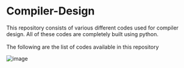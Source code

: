 # Compiler-Design

This repository consists of various different codes used for compiler design.
All of these codes are completely built using python. <br/> <br/>
The following are the list of codes available in this repository

![image](https://user-images.githubusercontent.com/45769489/116371991-9e6cfb80-a829-11eb-8cb2-09b8944f0ac7.png)


